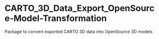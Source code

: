 # CARTO_3D_Data_Export_OpenSource-Model-Transformation
Package to convert exported CARTO 3D data into OpenSource 3D models 
